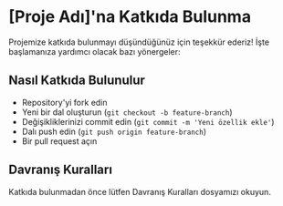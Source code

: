 # [Proje Adı]'na Katkıda Bulunma

Projemize katkıda bulunmayı düşündüğünüz için teşekkür ederiz! İşte başlamanıza yardımcı olacak bazı yönergeler:

## Nasıl Katkıda Bulunulur
- Repository'yi fork edin
- Yeni bir dal oluşturun (`git checkout -b feature-branch`)
- Değişikliklerinizi commit edin (`git commit -m 'Yeni özellik ekle'`)
- Dalı push edin (`git push origin feature-branch`)
- Bir pull request açın

## Davranış Kuralları
Katkıda bulunmadan önce lütfen Davranış Kuralları dosyamızı okuyun.
